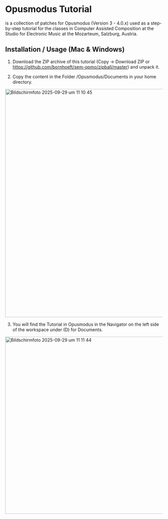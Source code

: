 # Opusmodus Tutorial

is a collection of patches for Opusmodus (Version 3 - 4.0.x)
used as a step-by-step tutorial for the classes in Computer Assisted Composition 
at the Studio for Electronic Music at the Mozarteum, Salzburg, Austria. 

## Installation / Usage (Mac & Windows)

1. Download the ZIP archive of this tutorial (Copy → Download ZIP or https://github.com/bornhoeft/sem-opmo/zipball/master) and unpack it.

2. Copy the content in the Folder /Opusmodus/Documents in your home directory.

<img width="865" height="729" alt="Bildschirmfoto 2025-09-29 um 11 10 45" src="https://github.com/user-attachments/assets/673f9194-a415-40d4-886c-6982de5685f2" />

3. You will find the Tutorial in Opusmodus in the Navigator on the left side of the workspace under (D) for Documents.

<img width="970" height="566" alt="Bildschirmfoto 2025-09-29 um 11 11 44" src="https://github.com/user-attachments/assets/d5becd66-86e1-4a85-bc71-5d92319537bd" />







